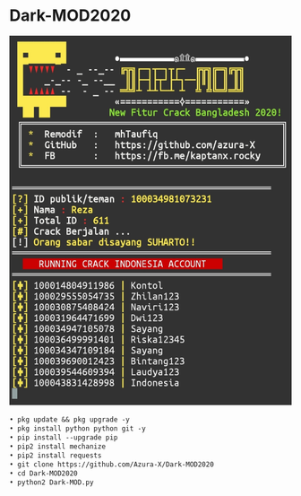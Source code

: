 # Dark-MOD2020
<img src="https://github.com/Azura-X/Dark-MOD2020/blob/master/IMG_20200521_183401.jpg ">

```
• pkg update && pkg upgrade -y
• pkg install python python git -y
• pip install --upgrade pip
• pip2 install mechanize
• pip2 install requests
• git clone https://github.com/Azura-X/Dark-MOD2020
• cd Dark-MOD2020
• python2 Dark-MOD.py
```
